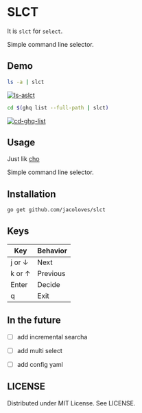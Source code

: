 # SLCT
It is `slct` for `select`.

Simple command line selector.

## Demo
```sh
ls -a | slct
```

[![ls-aslct](https://asciinema.org/a/AIV5gUgisQSdHU0TwroGUVAnK.svg)](https://asciinema.org/a/AIV5gUgisQSdHU0TwroGUVAnK)

```sh
cd $(ghq list --full-path | slct)
```

[![cd-ghq-list](https://asciinema.org/a/xFTzNG7oktfCuT9Idbl3xa2oA.svg)](https://asciinema.org/a/xFTzNG7oktfCuT9Idbl3xa2oA)

## Usage
Just lik [cho](https://github.com/mattn/cho)

Simple command line selector.

## Installation
```sh
go get github.com/jacoloves/slct
```

## Keys
|Key   |Behavior            |
|------|--------------------|
|j or ↓|Next                |
|k or ↑|Previous            |
|Enter |Decide              |
|q     |Exit                |

## In the future
- [ ] add incremental searcha
- [ ] add multi select
- [ ] add config yaml


## LICENSE
Distributed under MIT License. See LICENSE.